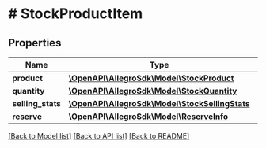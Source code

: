 # # StockProductItem

## Properties

Name | Type | Description | Notes
------------ | ------------- | ------------- | -------------
**product** | [**\OpenAPI\AllegroSdk\Model\StockProduct**](StockProduct.md) |  | [optional]
**quantity** | [**\OpenAPI\AllegroSdk\Model\StockQuantity**](StockQuantity.md) |  | [optional]
**selling_stats** | [**\OpenAPI\AllegroSdk\Model\StockSellingStats**](StockSellingStats.md) |  | [optional]
**reserve** | [**\OpenAPI\AllegroSdk\Model\ReserveInfo**](ReserveInfo.md) |  | [optional]

[[Back to Model list]](../../README.md#models) [[Back to API list]](../../README.md#endpoints) [[Back to README]](../../README.md)
